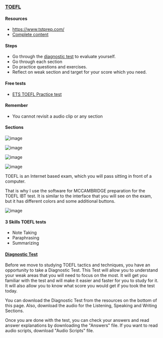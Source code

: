 ### [TOEFL](https://www.ets.org/toefl.html)

#### Resources

- https://www.tstprep.com/
- [Complete content](https://drive.google.com/drive/folders/1szlh4B1MYnIpySTUEaldiiHA94u1j8eu?usp=share_link)

#### Steps

- Go through the [diagnostic test](https://github.com/napsterhopes/English_Competency/blob/main/TOEFL/Diagnostic%2BTest.pdf) to evaluate yourself.
- Go through each section
- Do practice questions and exercises.
- Reflect on weak section and target for your score which you need.

#### Free tests

- [ETS TOEFL Practice test](https://www.ets.org/toefl/test-takers/ibt/prepare/practice-tests.html)


#### Remember

- You cannot revisit a audio clip or any section

#### Sections

![image](https://user-images.githubusercontent.com/12064832/207303404-054e98c2-a48c-4451-b476-22f1e91bbf2c.png)

![image](https://user-images.githubusercontent.com/12064832/207303004-0248f782-87b2-4c22-841c-503a1cccd05a.png)

![image](https://user-images.githubusercontent.com/12064832/207303163-acdb09a0-e315-49e3-9347-251706666d7e.png)

![image](https://user-images.githubusercontent.com/12064832/207303225-732af227-4844-4766-ad8c-4031c00454bd.png)

TOEFL is an Internet based exam, which you will pass sitting in front of a computer.

That is why I use the software for MCCAMBRIDGE preparation for the TOEFL IBT test.
It is similar to the interface that you will see on the exam, but it has different colors and some additional buttons.

![image](https://user-images.githubusercontent.com/12064832/207303680-ba0e4266-4fa9-4cf7-af29-41123113d0d7.png)


#### 3 Skills TOEFL tests

- Note Taking
- Paraphrasing
- Summarizing

#### [Diagnostic Test](https://drive.google.com/drive/folders/1PbMFoCNF-02bIwJ1Xxj9OR6wBWX5MKjq?usp=share_link)
Before we move to studying TOEFL tactics and techniques, you have an opportunity to take a Diagnostic Test. This Test will allow you to understand your weak areas that you will need to focus on the most. It will get you familiar with the test and will make it easier and faster for you to study for it. It will also allow you to know what score you would get if you took the test today.

You can download the Diagnostic Test from the resources on the bottom of this page. Also, download the audio for the Listening, Speaking and Writing Sections.

Once you are done with the test, you can check your answers and read answer explanations by downloading the "Answers" file. If you want to read audio scripts, download "Audio Scripts" file. 
